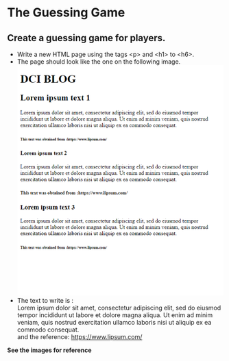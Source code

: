 # The Guessing Game
## Create a guessing game for players. 

* Write a new HTML page using the tags &lt;p&gt; and &lt;h1&gt; to &lt;h6&gt;.
* The page should look like the one on the following image.
![alt text](./images/text.png "Text HTML") 
* The text to write is : <br>
Lorem ipsum dolor sit amet, consectetur adipiscing elit, sed do eiusmod tempor incididunt ut labore et dolore magna aliqua. Ut enim ad minim veniam, quis nostrud exercitation ullamco laboris nisi ut aliquip ex ea commodo consequat.<br>
and the reference: https://www.lipsum.com/ 

**See the images for reference**